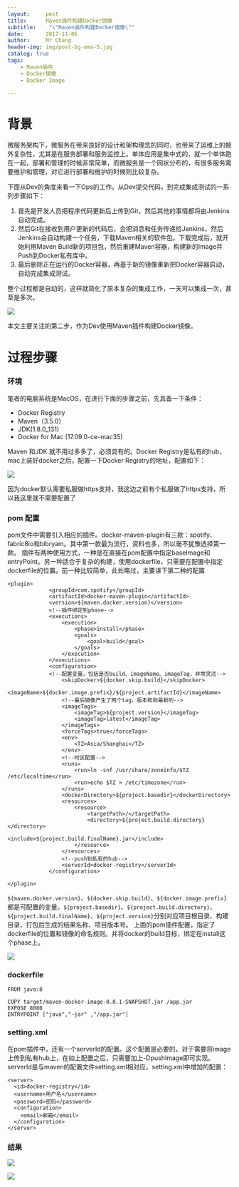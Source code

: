 ```yaml
---
layout:     post
title:     	Maven插件构建Docker镜像
subtitle:    "\"Maven插件构建Docker镜像\""
date:       2017-11-06
author:     Mr Chang
header-img: img/post-bg-mma-5.jpg
catalog: true
tags:
    - Maven插件
    - Docker镜像
    - Docker Image

---
```



# 背景

微服务架构下，微服务在带来良好的设计和架构理念的同时，也带来了运维上的额外复杂性，尤其是在服务部署和服务监控上。单体应用是集中式的，就一个单体跑在一起，部署和管理的时候非常简单，而微服务是一个网状分布的，有很多服务需要维护和管理，对它进行部署和维护的时候则比较复杂。

下面从Dev的角度来看一下Ops的工作。从Dev提交代码，到完成集成测试的一系列步骤如下：

1. 首先是开发人员把程序代码更新后上传到Git，然后其他的事情都将由Jenkins自动完成。
2. 然后Git在接收到用户更新的代码后，会把消息和任务传递给Jenkins，然后Jenkins会自动构建一个任务，下载Maven相关的软件包。下载完成后，就开始利用Maven Build新的项目包，然后重建Maven容器，构建新的Image并Push到Docker私有库中。
3. 最后删除正在运行的Docker容器，再基于新的镜像重新把Docker容器启动，自动完成集成测试。

整个过程都是自动的，这样就简化了原本复杂的集成工作，一天可以集成一次，甚至是多次。

![](http://cdn-blog.jetbrains.org.cn/17-11-6/9447498.jpg)

本文主要关注的第二步，作为Dev使用Maven插件构建Docker镜像。



# 过程步骤

### 环境

笔者的电脑系统是MacOS，在进行下面的步骤之前，先具备一下条件：

* Docker Registry
* Maven（3.5.0）
* JDK(1.8.0_131)
* Docker for Mac (17.09.0-ce-mac35)


Maven 和JDK 就不用过多多了，必须具有的。Docker Registry是私有的hub，mac上装好docker之后，配置一下Docker Registry的地址，配置如下：

![](http://cdn-blog.jetbrains.org.cn/17-11-6/270945.jpg)

因为docker默认需要私服做https支持，我这边之前有个私服做了https支持，所以我这里就不需要配置了

### pom 配置 


pom文件中需要引入相应的插件。docker-maven-plugin有三款：spotify、fabric8io和bibryam。其中第一款最为流行，资料也多，所以毫不犹豫选择第一款。
插件有两种使用方式，一种是在直接在pom配置中指定baseImage和entryPoint。另一种适合于复杂的构建，使用dockerfile，只需要在配置中指定dockerfile的位置。前一种比较简单，此处略过，主要讲下第二种的配置


	<plugin>
	             <groupId>com.spotify</groupId>
	             <artifactId>docker-maven-plugin</artifactId>
	             <version>${maven.docker.version}</version>
	             <!--插件绑定到phase-->
	             <executions>
	                 <execution>
	                     <phase>install</phase>
	                     <goals>
	                         <goal>build</goal>
	                     </goals>
	                 </execution>
	             </executions>
	             <configuration>
	             <!--配置变量，包括是否build、imageName、imageTag，非常灵活-->
	                 <skipDocker>${docker.skip.build}</skipDocker>
	                 <imageName>${docker.image.prefix}/${project.artifactId}</imageName>
	                 <!--最后镜像产生了两个tag，版本和和最新的-->
	                 <imageTags>
	                     <imageTag>${project.version}</imageTag>
	                     <imageTag>latest</imageTag>
	                 </imageTags>
	                 <forceTags>true</forceTags>                 
	                 <env>
	                     <TZ>Asia/Shanghai</TZ>
	                 </env>
	                 <!--时区配置-->
	                 <runs>
	                     <run>ln -snf /usr/share/zoneinfo/$TZ /etc/localtime</run>
	                     <run>echo $TZ > /etc/timezone</run>                      
	                 </runs>
	                 <dockerDirectory>${project.basedir}</dockerDirectory>
	                 <resources>
	                     <resource>
	                         <targetPath>/</targetPath>
	                         <directory>${project.build.directory}</directory>
	                         <include>${project.build.finalName}.jar</include>
	                     </resource>
	                 </resources>
	                 <!--push到私有的hub-->
	                 <serverId>docker-registry</serverId>
	             </configuration>

	</plugin>
	
	

`${maven.docker.version}`、`${docker.skip.build}`、`${docker.image.prefix}`都是可配置的变量。`${project.basedir}`、`${project.build.directory}`、`${project.build.finalName}`、`${project.version}`分别对应项目根目录、构建目录、打包后生成的结果名称、项目版本号。
上面的pom插件配置，指定了dockerfile的位置和镜像的命名规则。并将docker的build目标，绑定在install这个phase上。

![](http://cdn-blog.jetbrains.org.cn/17-11-6/87342576.jpg)

### dockerfile

	FROM java:8
	
	COPY target/maven-docker-image-0.0.1-SNAPSHOT.jar /app.jar
	EXPOSE 8080
	ENTRYPOINT ["java","-jar" ,"/app.jar"]
	
### setting.xml

在pom插件中，还有一个serverId的配置。这个配置是必要的，对于需要将image上传到私有hub上，在如上配置之后，只需要加上-DpushImage即可实现。serverId是与maven的配置文件setting.xml相对应，setting.xml中增加的配置：

	<server>
	  <id>docker-registry</id>
	  <username>用户名</username>
	  <password>密码</password>
	  <configuration>
	    <email>邮箱</email>
	  </configuration>
	</server>
	
### 结果

![](http://cdn-blog.jetbrains.org.cn/17-11-6/52931533.jpg)


![](http://cdn-blog.jetbrains.org.cn/17-11-6/14752412.jpg)







